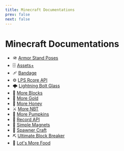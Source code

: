 ```yaml
---
title: Minecraft Documentations
prev: false
next: false
---
```


# Minecraft Documentations

- :military_helmet: [Armor Stand Poses](/poses/)
- :file_cabinet: [Assets+](/assetsplus/)
- :adhesive_bandage: [Bandage](/bandage/)
- :gear: [LPS Rcore API](/rcore/)
- :cloud_with_lightning: [Lightning Bolt Glass](/lightning-bolt-glass/)
- :bricks: [More Blocks](/moreblocks/)
- :1st_place_medal: [More Gold](/moregold/)
- :bee: [More Honey](/morehoney/)
- :crossed_swords: [More NBT](/morenbt/)
- :jack_o_lantern: [More Pumpkins](/morepumpkin/)
- :musical_note: [Record API](/recordapi/)
- :magnet: [Simple Magnets](/magnet/)
- :egg: [Spawner Craft](/spawner-craft/)
- :pick: [Ultimate Block Breaker](/breaker/)
- :hamburger: [Lot's More Food](/morefood/)
